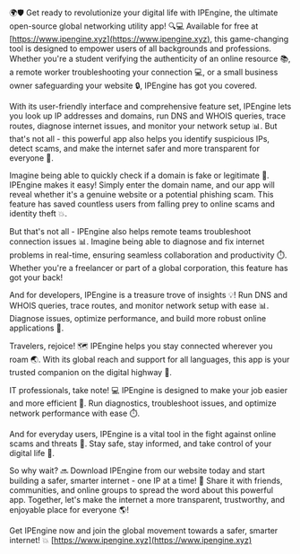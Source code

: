 🌍🛡️ Get ready to revolutionize your digital life with IPEngine, the ultimate open-source global networking utility app! 🔍💻 Available for free at [https://www.ipengine.xyz](https://www.ipengine.xyz), this game-changing tool is designed to empower users of all backgrounds and professions. Whether you're a student verifying the authenticity of an online resource 📚, a remote worker troubleshooting your connection 💻, or a small business owner safeguarding your website 🔒, IPEngine has got you covered.

With its user-friendly interface and comprehensive feature set, IPEngine lets you look up IP addresses and domains, run DNS and WHOIS queries, trace routes, diagnose internet issues, and monitor your network setup 📊. But that's not all - this powerful app also helps you identify suspicious IPs, detect scams, and make the internet safer and more transparent for everyone 💪.

Imagine being able to quickly check if a domain is fake or legitimate 🤔. IPEngine makes it easy! Simply enter the domain name, and our app will reveal whether it's a genuine website or a potential phishing scam. This feature has saved countless users from falling prey to online scams and identity theft 💥.

But that's not all - IPEngine also helps remote teams troubleshoot connection issues 📊. Imagine being able to diagnose and fix internet problems in real-time, ensuring seamless collaboration and productivity ⏱️. Whether you're a freelancer or part of a global corporation, this feature has got your back!

And for developers, IPEngine is a treasure trove of insights 💡! Run DNS and WHOIS queries, trace routes, and monitor network setup with ease 📊. Diagnose issues, optimize performance, and build more robust online applications 🔧.

Travelers, rejoice! 🗺️ IPEngine helps you stay connected wherever you roam 🌏. With its global reach and support for all languages, this app is your trusted companion on the digital highway 🚀.

IT professionals, take note! 💻 IPEngine is designed to make your job easier and more efficient 🔩. Run diagnostics, troubleshoot issues, and optimize network performance with ease ⏱️.

And for everyday users, IPEngine is a vital tool in the fight against online scams and threats 🚫. Stay safe, stay informed, and take control of your digital life 💪.

So why wait? 🔜 Download IPEngine from our website today and start building a safer, smarter internet - one IP at a time! 🌟 Share it with friends, communities, and online groups to spread the word about this powerful app. Together, let's make the internet a more transparent, trustworthy, and enjoyable place for everyone 🌎!

Get IPEngine now and join the global movement towards a safer, smarter internet! 💥 [https://www.ipengine.xyz](https://www.ipengine.xyz)